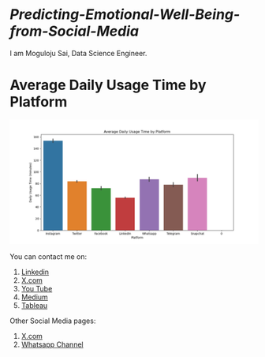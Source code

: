 # ***Predicting-Emotional-Well-Being-from-Social-Media***


I am Moguloju Sai, Data Science Engineer.

# Average Daily Usage Time by Platform

![image alt](https://github.com/Saimoguloju/Predicting-Emotional-Well-Being-from-Social-Media/blob/master/Average%20Daily%20Usage%20Time%20by%20Platform.png)

You can contact me on:
1. [Linkedin](https://www.linkedin.com/in/moguloju-sai-2b060b228)
2. [X.com](https://twitter.com/MogulojuSai2)
3. [You Tube](https://www.youtube.com/@Moguloju_Sai)
4. [Medium](https://medium.com/@saimoguloju2)
5. [Tableau](https://public.tableau.com/app/profile/moguloju.sai)

Other Social Media pages:
1. [X.com](https://twitter.com/SmartMachines1?t=mZg1j9Z_V8WWzvlkl4027Q&s=09)
2. [Whatsapp Channel](https://www.whatsapp.com/channel/0029Va9NAvs1SWstruaF3x41)
